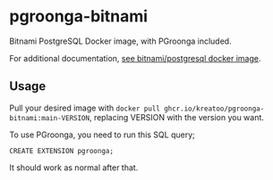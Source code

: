 # pgroonga-bitnami

Bitnami PostgreSQL Docker image, with PGroonga included.

For additional documentation, [see bitnami/postgresql docker image](https://hub.docker.com/r/bitnami/postgresql/).

## Usage

Pull your desired image with `docker pull ghcr.io/kreatoo/pgroonga-bitnami:main-VERSION`, replacing VERSION with the version you want.

To use PGroonga, you need to run this SQL query;

`CREATE EXTENSION pgroonga;`

It should work as normal after that.
